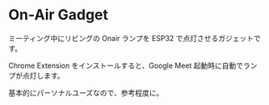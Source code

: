 # On-Air Gadget

ミーティング中にリビングの Onair ランプを ESP32 で点灯させるガジェットです。

Chrome Extension をインストールすると、Google Meet 起動時に自動でランプが点灯します。

基本的にパーソナルユーズなので、参考程度に。
